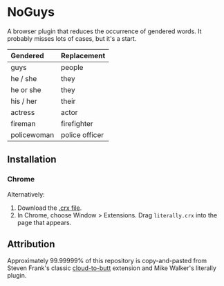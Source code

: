 NoGuys
=============

A browser plugin that reduces the occurrence of gendered words.  It probably misses
lots of cases, but it's a start.


| Gendered    | Replacement    |
|:------------|:---------------|
| guys        | people         |
| he / she    | they           |
| he or she   | they           |
| his / her   | their          |
| actress     | actor          |
| fireman     | firefighter    |
| policewoman | police officer |


Installation
------------

### Chrome

Alternatively:

1. Download the [.crx file](https://github.com/lazerwalker/literally/blob/master/Literally.crx?raw=true).
2. In Chrome, choose Window > Extensions.  Drag `literally.crx` into the page that appears.

Attribution
-----------
Approximately 99.99999% of this repository is copy-and-pasted from Steven Frank's
classic [cloud-to-butt](https://github.com/panicsteve/cloud-to-butt) extension and
Mike Walker's literally plugin.
